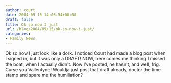 ```yaml
---
author: court
date: 2004-09-15 14:05:54+00:00
draft: false
title: Ok so now I just
url: /blog/2004/09/15/ok-so-now-i-just/
categories:
- Family News
---
```


Ok so now I just look like a dork.
I noticed Court had made a blog post when I signed in, but it was only a DRAFT!  NOW, here comes me thinking I missed the boat, when I actually didn't.  Now I've posted, he hasn't, and well, frig.  Curse you Vallentyne!  Wouldja just post that draft already, doctor the time stamp and spare me the humiliation?
